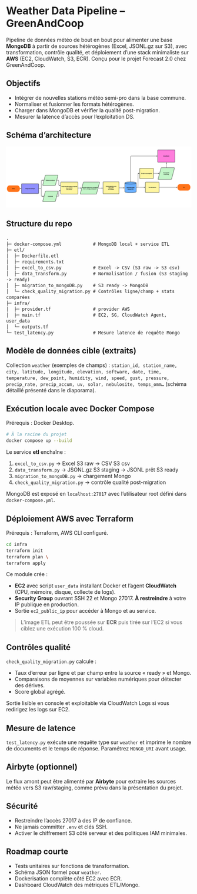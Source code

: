 # Weather Data Pipeline – GreenAndCoop

Pipeline de données météo de bout en bout pour alimenter une base **MongoDB** à partir de sources hétérogènes (Excel, JSONL.gz sur S3), avec transformation, contrôle qualité, et déploiement d’une stack minimaliste sur **AWS** (EC2, CloudWatch, S3, ECR).
Conçu pour le projet Forecast 2.0 chez GreenAndCoop. 

## Objectifs

* Intégrer de nouvelles stations météo semi-pro dans la base commune. 
* Normaliser et fusionner les formats hétérogènes.
* Charger dans MongoDB et vérifier la qualité post-migration.
* Mesurer la latence d’accès pour l’exploitation DS.

## Schéma d’architecture

![Pipeline météo – GreenAndCoop](logigramme.PNG)

## Structure du repo

```
.
├─ docker-compose.yml            # MongoDB local + service ETL
├─ etl/
│  ├─ Dockerfile.etl
│  ├─ requirements.txt
│  ├─ excel_to_csv.py            # Excel -> CSV (S3 raw -> S3 csv)
│  ├─ data_transform.py          # Normalisation / fusion (S3 staging -> ready)
│  ├─ migration_to_mongoDB.py    # S3 ready -> MongoDB
│  └─ check_quality_migration.py # Contrôles ligne/champ + stats comparées
├─ infra/
│  ├─ provider.tf                # provider AWS
│  ├─ main.tf                    # EC2, SG, CloudWatch Agent, user_data
│  └─ outputs.tf
└─ test_latency.py               # Mesure latence de requête Mongo
```

## Modèle de données cible (extraits)

Collection `weather` (exemples de champs) :
`station_id, station_name, city, latitude, longitude, elevation, software, date, time, temperature, dew_point, humidity, wind, speed, gust, pressure, precip_rate, precip_accum, uv, solar, nebulosite, temps_omm…` (schéma détaillé présenté dans le diaporama). 

## Exécution locale avec Docker Compose

Prérequis : Docker Desktop.

```bash
# À la racine du projet
docker compose up --build
```

Le service **etl** enchaîne :

1. `excel_to_csv.py` → Excel S3 raw → CSV S3 csv
2. `data_transform.py` → JSONL.gz S3 staging → JSONL prêt S3 ready
3. `migration_to_mongoDB.py` → chargement Mongo
4. `check_quality_migration.py` → contrôle qualité post-migration

MongoDB est exposé en `localhost:27017` avec l’utilisateur root défini dans `docker-compose.yml`.

## Déploiement AWS avec Terraform

Prérequis : Terraform, AWS CLI configuré.

```bash
cd infra
terraform init
terraform plan \
terraform apply
```

Ce module crée :

* **EC2** avec script `user_data` installant Docker et l’agent **CloudWatch** (CPU, mémoire, disque, collecte de logs).
* **Security Group** ouvrant SSH 22 et Mongo 27017. **À restreindre** à votre IP publique en production.
* Sortie `ec2_public_ip` pour accéder à Mongo et au service.

> L’image ETL peut être poussée sur **ECR** puis tirée sur l’EC2 si vous ciblez une exécution 100 % cloud.

## Contrôles qualité

`check_quality_migration.py` calcule :

* Taux d’erreur par ligne et par champ entre la source « ready » et Mongo.
* Comparaisons de moyennes sur variables numériques pour détecter des dérives.
* Score global agrégé.

Sortie lisible en console et exploitable via CloudWatch Logs si vous redirigez les logs sur EC2.

## Mesure de latence

`test_latency.py` exécute une requête type sur `weather` et imprime le nombre de documents et le temps de réponse. Paramétrez `MONGO_URI` avant usage.

## Airbyte (optionnel)

Le flux amont peut être alimenté par **Airbyte** pour extraire les sources météo vers S3 raw/staging, comme prévu dans la présentation du projet. 

## Sécurité

* Restreindre l’accès 27017 à des IP de confiance.
* Ne jamais committer `.env` et clés SSH.
* Activer le chiffrement S3 côté serveur et des politiques IAM minimales.

## Roadmap courte

* Tests unitaires sur fonctions de transformation.
* Schéma JSON formel pour `weather`.
* Dockerisation complète côté EC2 avec ECR.
* Dashboard CloudWatch des métriques ETL/Mongo.
